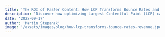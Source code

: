```yaml
---
title: 'The ROI of Faster Content: How LCP Transforms Bounce Rates and Revenue'
description: 'Discover how optimizing Largest Contentful Paint (LCP) can dramatically reduce bounce rates and increase revenue. Learn the business impact of faster content loading.'
date: '2025-09-17'
author: 'Martin Stepanek'
image: '/assets/images/blog/how-lcp-transforms-bounce-rates-revenue.jpg'
---
```


<!--
CONTENT PLACEHOLDER - Please copy the full blog post content from:
https://www.techseovitals.com/47754/the-roi-of-faster-content-how-lcp-transforms-bounce-rates-and-revenue/

The article should include:
- Introduction about LCP and its business impact
- Statistics about bounce rates and loading times
- LCP definition and Google benchmarks
- Three-phase optimization approach
- Renault case study
- Call to action

Featured image URL: https://www.techseovitals.com/wp-content/uploads/2025/09/how-lcp-transforms-bounce-rates-revenue.jpg
-->